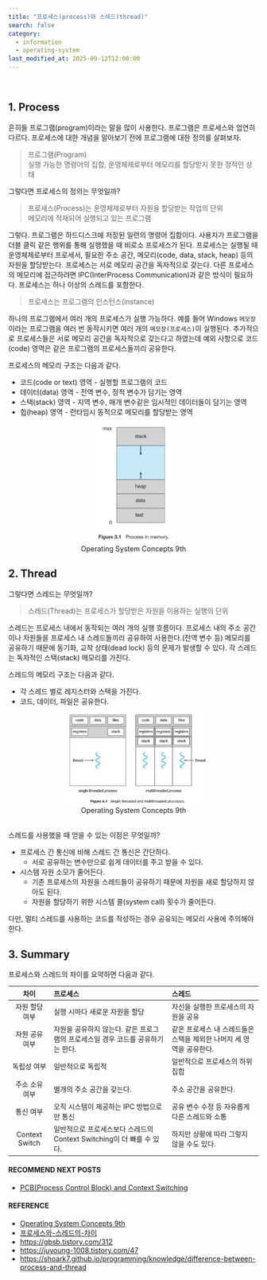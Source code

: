 ```yaml
---
title: "프로세스(process)와 스레드(thread)"
search: false
category:
  - information
  - operating-system
last_modified_at: 2025-09-12T12:00:00
---
```


<br/>

## 1. Process

흔히들 프로그램(program)이라는 말을 많이 사용한다. 프로그램은 프로세스와 엄연히 다르다. 프로세스에 대한 개념을 알아보기 전에 프로그램에 대한 정의를 살펴보자.

> 프로그램(Program)<br/>
> 실행 가능한 명령어의 집합, 운영체제로부터 메모리를 할당받지 못한 정적인 상태

그렇다면 프로세스의 정의는 무엇일까?

> 프로세스(Process)는 운영체제로부터 자원을 할당받는 작업의 단위<br/>
> 메모리에 적재되어 실행되고 있는 프로그램

그렇다. 프로그램은 하드디스크에 저장된 일련의 명령어 집합이다. 사용자가 프로그램을 더블 클릭 같은 행위를 통해 실행했을 때 비로소 프로세스가 된다. 프로세스는 실행될 때 운영체제로부터 프로세서, 필요한 주소 공간, 메모리(code, data, stack, heap) 등의 자원을 할당받는다. 프로세스는 서로 메모리 공간을 독자적으로 갖는다. 다른 프로세스의 메모리에 접근하려면 IPC(InterProcess Communication)과 같은 방식이 필요하다. 프로세스는 하나 이상의 스레드를 포함한다.

> 프로세스는 프로그램의 인스턴스(instance)

하나의 프로그램에서 여러 개의 프로세스가 실행 가능하다. 예를 들어 Windows `메모장` 이라는 프로그램을 여러 번 동작시키면 여러 개의 `메모장(프로세스)`이 실행된다. 추가적으로 프로세스들은 서로 메모리 공간을 독자적으로 갖는다고 하였는데 예외 사항으로 코드(code) 영역은 같은 프로그램의 프로세스들끼리 공유한다. 

프로세스의 메모리 구조는 다음과 같다.

- 코드(code or text) 영역 - 실행할 프로그램의 코드
- 데이터(data) 영역 - 전역 변수, 정적 변수가 담기는 영역
- 스택(stack) 영역 - 지역 변수, 매개 변수같은 임시적인 데이터들이 담기는 영역
- 힙(heap) 영역 - 런타임시 동적으로 메모리를 할당받는 영역

<div align="center">
  <img src="/images/posts/2021/process-vs-thread-01.png" width="30%" class="image__border">
</div>
<center>Operating System Concepts 9th</center>

## 2. Thread

그렇다면 스레드는 무엇일까?

> 스레드(Thread)는 프로세스가 할당받은 자원을 이용하는 실행의 단위

스레드는 프로세스 내에서 동작되는 여러 개의 실행 흐름이다. 프로세스 내의 주소 공간이나 자원들을 프로세스 내 스레드들끼리 공유하여 사용한다.(전역 변수 등) 메모리를 공유하기 때문에 동기화, 교착 상태(dead lock) 등의 문제가 발생할 수 있다. 각 스레드는 독자적인 스택(stack) 메모리를 가진다. 

스레드의 메모리 구조는 다음과 같다.

- 각 스레드 별로 레지스터와 스택을 가진다.
- 코드, 데이터, 파일은 공유한다.

<div align="center">
  <img src="/images/posts/2021/process-vs-thread-02.png" width="60%" class="image__border">
</div>
<center>Operating System Concepts 9th</center>

<br/>

스레드를 사용했을 때 얻을 수 있는 이점은 무엇일까?

- 프로세스 간 통신에 비해 스레드 간 통신은 간단하다.
  - 서로 공유하는 변수만으로 쉽게 데이터를 주고 받을 수 있다.
- 시스템 자원 소모가 줄어든다.
  - 기존 프로세스의 자원을 스레드들이 공유하기 때문에 자원을 새로 할당하지 않아도 된다.
  - 자원을 할당하기 위한 시스템 콜(system call) 횟수가 줄어든다.

다만, 멀티 스레드를 사용하는 코드를 작성하는 경우 공유되는 메모리 사용에 주의해야 한다. 

## 3. Summary

프로세스와 스레드의 차이를 요약하면 다음과 같다.

| 차이 | 프로세스 | 스레드 |
|:---:|:---|:---|
| 자원 할당 여부 | 실행 시마다 새로운 자원을 할당 | 자신을 실행한 프로세스의 자원을 공유 |
| 자원 공유 여부 | 자원을 공유하지 않는다. 같은 프로그램의 프로세스일 경우 코드를 공유하기는 한다. | 같은 프로세스 내 스레드들은 스택을 제외한 나머지 세 영역을 공유한다. | 
| 독립성 여부 |    일반적으로 독립적 | 일반적으로 프로세스의 하위 집합 |
| 주소 소유 여부 | 별개의 주소 공간을 갖는다. | 주소 공간을 공유한다.
| 통신 여부 | 오직 시스템이 제공하는 IPC 방법으로만 통신 | 공유 변수 수정 등 자유롭게 다른 스레드와 소통 |
| Context Switch | 일반적으로 프로세스보다 스레드의 Context Switching이 더 빠를 수 있다. | 하지만 상황에 따라 그렇지 않을 수도 있다. |

#### RECOMMEND NEXT POSTS

- [PCB(Process Control Block) and Context Switching][process-control-block-and-context-switching-link]

#### REFERENCE

- [Operating System Concepts 9th][operating-system-link]
- [프로세스와-스레드의-차이][difference-of-process-thread-link]
- <https://gbsb.tistory.com/312>
- <https://juyoung-1008.tistory.com/47>
- <https://shoark7.github.io/programming/knowledge/difference-between-process-and-thread>

[operating-system-link]: http://www.kyobobook.co.kr/product/detailViewKor.laf?mallGb=KOR&ejkGb=KOR&barcode=9788998886813
[difference-of-process-thread-link]: https://velog.io/@raejoonee/%ED%94%84%EB%A1%9C%EC%84%B8%EC%8A%A4%EC%99%80-%EC%8A%A4%EB%A0%88%EB%93%9C%EC%9D%98-%EC%B0%A8%EC%9D%B4

[process-control-block-and-context-switching-link]: https://junhyunny.github.io/information/operating-system/process-control-block-and-context-switching/